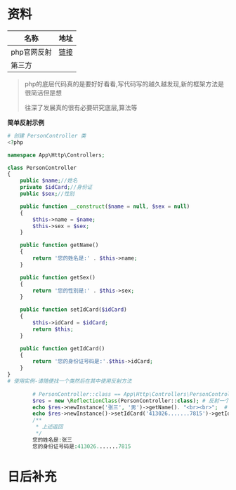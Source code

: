 #  资料

| 名称        | 地址                                                      |
| ----------- | --------------------------------------------------------- |
| php官网反射 | [链接](https://www.php.net/manual/zh/book.reflection.php) |
| 第三方      |                                                           |

> php的底层代码真的是要好好看看,写代码写的越久越发现,新的框架方法是很简洁但是想
>
> 往深了发展真的很有必要研究底层,算法等

**简单反射示例**

```php
# 创建 PersonController 类
<?php

namespace App\Http\Controllers;

class PersonController
{
    public $name;//姓名
    private $idCard;//身份证
    public $sex;//性别

    public function __construct($name = null, $sex = null)
    {
        $this->name = $name;
        $this->sex = $sex;
    }

    public function getName()
    {
        return '您的姓名是:' . $this->name;
    }

    public function getSex()
    {
        return '您的性别是:' . $this->sex;
    }

    public function setIdCard($idCard)
    {
        $this->idCard = $idCard;
        return $this;
    }

    public function getIdCard()
    {
        return '您的身份证号码是:'.$this->idCard;
    }
}
# 使用实例-请随便找一个类然后在其中使用反射方法
        
        # PersonController::class == App\Http\Controllers\PersonController
        $res = new \ReflectionClass(PersonController::class); # 反射一个类 
        echo $res->newInstance('张三', '男')->getName(). "<br><br>";  # 实例化人类并赋值默认 姓名& 性别
        echo $res->newInstance()->setIdCard('413026.......7815')->getIdCard();  # 实例化一个类并赋值私有身份证号码 并获取身份证号码
        /**
         * 上述返回
         */
        您的姓名是:张三
        您的身份证号码是:413026.......7815
```



# 日后补充

